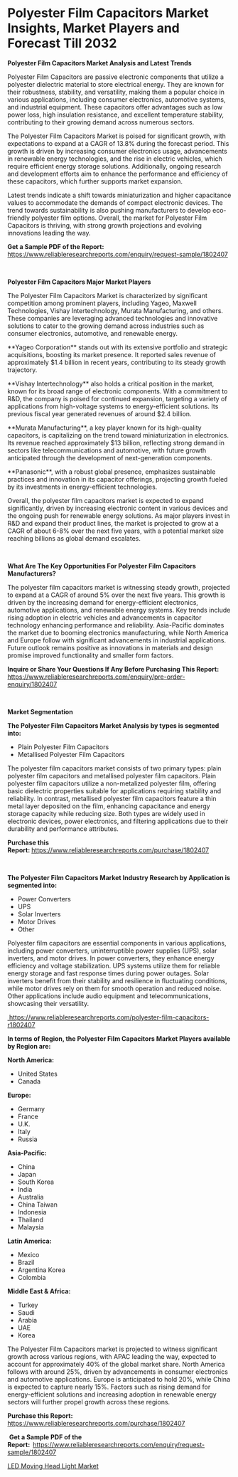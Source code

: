 <p><h1>Polyester Film Capacitors Market Insights, Market Players and Forecast Till 2032</h1></p><p><strong>Polyester Film Capacitors Market Analysis and Latest Trends</strong></p>
<p><p>Polyester Film Capacitors are passive electronic components that utilize a polyester dielectric material to store electrical energy. They are known for their robustness, stability, and versatility, making them a popular choice in various applications, including consumer electronics, automotive systems, and industrial equipment. These capacitors offer advantages such as low power loss, high insulation resistance, and excellent temperature stability, contributing to their growing demand across numerous sectors.</p><p>The Polyester Film Capacitors Market is poised for significant growth, with expectations to expand at a CAGR of 13.8% during the forecast period. This growth is driven by increasing consumer electronics usage, advancements in renewable energy technologies, and the rise in electric vehicles, which require efficient energy storage solutions. Additionally, ongoing research and development efforts aim to enhance the performance and efficiency of these capacitors, which further supports market expansion. </p><p>Latest trends indicate a shift towards miniaturization and higher capacitance values to accommodate the demands of compact electronic devices. The trend towards sustainability is also pushing manufacturers to develop eco-friendly polyester film options. Overall, the market for Polyester Film Capacitors is thriving, with strong growth projections and evolving innovations leading the way.</p></p>
<p><strong>Get a Sample PDF of the Report:&nbsp;</strong> <a href="https://www.reliableresearchreports.com/enquiry/request-sample/1802407?utm_campaign=2009&utm_medium=2&utm_source=Github&utm_content=ia&utm_term=11022025&utm_id=polyester-film-capacitors">https://www.reliableresearchreports.com/enquiry/request-sample/1802407</a></p>
<p>&nbsp;</p>
<p><strong>Polyester Film Capacitors Major Market Players</strong></p>
<p><p>The Polyester Film Capacitors Market is characterized by significant competition among prominent players, including Yageo, Maxwell Technologies, Vishay Intertechnology, Murata Manufacturing, and others. These companies are leveraging advanced technologies and innovative solutions to cater to the growing demand across industries such as consumer electronics, automotive, and renewable energy.</p><p>**Yageo Corporation** stands out with its extensive portfolio and strategic acquisitions, boosting its market presence. It reported sales revenue of approximately $1.4 billion in recent years, contributing to its steady growth trajectory.</p><p>**Vishay Intertechnology** also holds a critical position in the market, known for its broad range of electronic components. With a commitment to R&D, the company is poised for continued expansion, targeting a variety of applications from high-voltage systems to energy-efficient solutions. Its previous fiscal year generated revenues of around $2.4 billion.</p><p>**Murata Manufacturing**, a key player known for its high-quality capacitors, is capitalizing on the trend toward miniaturization in electronics. Its revenue reached approximately $13 billion, reflecting strong demand in sectors like telecommunications and automotive, with future growth anticipated through the development of next-generation components.</p><p>**Panasonic**, with a robust global presence, emphasizes sustainable practices and innovation in its capacitor offerings, projecting growth fueled by its investments in energy-efficient technologies.</p><p>Overall, the polyester film capacitors market is expected to expand significantly, driven by increasing electronic content in various devices and the ongoing push for renewable energy solutions. As major players invest in R&D and expand their product lines, the market is projected to grow at a CAGR of about 6-8% over the next five years, with a potential market size reaching billions as global demand escalates.</p></p>
<p>&nbsp;</p>
<p><strong>What Are The Key Opportunities For Polyester Film Capacitors Manufacturers?</strong></p>
<p><p>The polyester film capacitors market is witnessing steady growth, projected to expand at a CAGR of around 5% over the next five years. This growth is driven by the increasing demand for energy-efficient electronics, automotive applications, and renewable energy systems. Key trends include rising adoption in electric vehicles and advancements in capacitor technology enhancing performance and reliability. Asia-Pacific dominates the market due to booming electronics manufacturing, while North America and Europe follow with significant advancements in industrial applications. Future outlook remains positive as innovations in materials and design promise improved functionality and smaller form factors.</p></p>
<p><strong>Inquire or Share Your Questions If Any Before Purchasing This Report:</strong> <a href="https://www.reliableresearchreports.com/enquiry/pre-order-enquiry/1802407?utm_campaign=2009&utm_medium=2&utm_source=Github&utm_content=ia&utm_term=11022025&utm_id=polyester-film-capacitors">https://www.reliableresearchreports.com/enquiry/pre-order-enquiry/1802407</a></p>
<p>&nbsp;</p>
<p><strong>Market Segmentation</strong></p>
<p><strong>The Polyester Film Capacitors Market Analysis by types is segmented into:</strong></p>
<p><ul><li>Plain Polyester Film Capacitors</li><li>Metallised Polyester Film Capacitors</li></ul></p>
<p><p>The polyester film capacitors market consists of two primary types: plain polyester film capacitors and metallised polyester film capacitors. Plain polyester film capacitors utilize a non-metalized polyester film, offering basic dielectric properties suitable for applications requiring stability and reliability. In contrast, metallised polyester film capacitors feature a thin metal layer deposited on the film, enhancing capacitance and energy storage capacity while reducing size. Both types are widely used in electronic devices, power electronics, and filtering applications due to their durability and performance attributes.</p></p>
<p><strong>Purchase this Report:&nbsp;</strong><a href="https://www.reliableresearchreports.com/purchase/1802407?utm_campaign=2009&utm_medium=2&utm_source=Github&utm_content=ia&utm_term=11022025&utm_id=polyester-film-capacitors">https://www.reliableresearchreports.com/purchase/1802407</a></p>
<p>&nbsp;</p>
<p><strong>The Polyester Film Capacitors Market Industry Research by Application is segmented into:</strong></p>
<p><ul><li>Power Converters</li><li>UPS</li><li>Solar Inverters</li><li>Motor Drives</li><li>Other</li></ul></p>
<p><p>Polyester film capacitors are essential components in various applications, including power converters, uninterruptible power supplies (UPS), solar inverters, and motor drives. In power converters, they enhance energy efficiency and voltage stabilization. UPS systems utilize them for reliable energy storage and fast response times during power outages. Solar inverters benefit from their stability and resilience in fluctuating conditions, while motor drives rely on them for smooth operation and reduced noise. Other applications include audio equipment and telecommunications, showcasing their versatility.</p></p>
<p><a href="https://www.reliableresearchreports.com/polyester-film-capacitors-r1802407?utm_campaign=2009&utm_medium=2&utm_source=Github&utm_content=ia&utm_term=11022025&utm_id=polyester-film-capacitors">&nbsp;https://www.reliableresearchreports.com/polyester-film-capacitors-r1802407</a></p>
<p><strong>In terms of Region, the Polyester Film Capacitors Market Players available by Region are:</strong></p>
<p>
    <p> <strong> North America: </strong>
        <ul>
            <li>United States</li>
            <li>Canada</li>
        </ul>
        </p> 
    <p> <strong> Europe: </strong>
        <ul>
            <li>Germany</li>
            <li>France</li>
            <li>U.K.</li>
            <li>Italy</li>
            <li>Russia</li>
        </ul>
        </p> 
    <p> <strong> Asia-Pacific: </strong>
        <ul>
            <li>China</li>
            <li>Japan</li>
            <li>South Korea</li>
            <li>India</li>
            <li>Australia</li>
            <li>China Taiwan</li>
            <li>Indonesia</li>
            <li>Thailand</li>
            <li>Malaysia</li>
        </ul>
        </p> 
    <p> <strong> Latin America: </strong>
        <ul>
            <li>Mexico</li>
            <li>Brazil</li>
            <li>Argentina Korea</li>
            <li>Colombia</li>
        </ul>
        </p> 
    <p> <strong> Middle East & Africa: </strong>
        <ul>
            <li>Turkey</li>
            <li>Saudi</li>
            <li>Arabia</li>
            <li>UAE</li>
            <li>Korea</li>
        </ul>
    </p>
    </p>
<p><p>The Polyester Film Capacitors market is projected to witness significant growth across various regions, with APAC leading the way, expected to account for approximately 40% of the global market share. North America follows with around 25%, driven by advancements in consumer electronics and automotive applications. Europe is anticipated to hold 20%, while China is expected to capture nearly 15%. Factors such as rising demand for energy-efficient solutions and increasing adoption in renewable energy sectors will further propel growth across these regions.</p></p>
<p><strong>Purchase this Report: </strong><a href="https://www.reliableresearchreports.com/purchase/1802407?utm_campaign=2009&utm_medium=2&utm_source=Github&utm_content=ia&utm_term=11022025&utm_id=polyester-film-capacitors">https://www.reliableresearchreports.com/purchase/1802407</a></p>
<p>&nbsp;<strong>Get a Sample PDF of the Report:&nbsp;&nbsp;</strong><a href="https://www.reliableresearchreports.com/enquiry/request-sample/1802407?utm_campaign=2009&utm_medium=2&utm_source=Github&utm_content=ia&utm_term=11022025&utm_id=polyester-film-capacitors">https://www.reliableresearchreports.com/enquiry/request-sample/1802407</a></p>
<p><strong></strong></p>
<p><p><a href="https://github.com/hgf64gh/Market-Research-Report-List-1/blob/main/led-moving-head-light-market.md?utm_campaign=2009&utm_medium=2&utm_source=Github&utm_content=ia&utm_term=11022025&utm_id=polyester-film-capacitors">LED Moving Head Light Market</a></p></p>